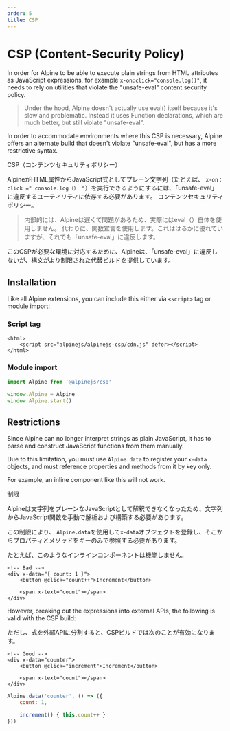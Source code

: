 ```yaml
---
order: 5
title: CSP
---
```


# CSP (Content-Security Policy)

In order for Alpine to be able to execute plain strings from HTML attributes as JavaScript expressions, for example `x-on:click="console.log()"`, it needs to rely on utilities that violate the "unsafe-eval" content security policy.

> Under the hood, Alpine doesn't actually use eval() itself because it's slow and problematic. Instead it uses Function declarations, which are much better, but still violate "unsafe-eval".

In order to accommodate environments where this CSP is necessary, Alpine offers an alternate build that doesn't violate "unsafe-eval", but has a more restrictive syntax.

CSP（コンテンツセキュリティポリシー）

AlpineがHTML属性からJavaScript式としてプレーン文字列（たとえば、 `x-on：click =" console.log（） "`）を実行できるようにするには、「unsafe-eval」に違反するユーティリティに依存する必要があります。 コンテンツセキュリティポリシー。

>内部的には、Alpineは遅くて問題があるため、実際にはeval（）自体を使用しません。 代わりに、関数宣言を使用します。これははるかに優れていますが、それでも「unsafe-eval」に違反します。

このCSPが必要な環境に対応するために、Alpineは、「unsafe-eval」に違反しないが、構文がより制限された代替ビルドを提供しています。

<a name="installation"></a>
## Installation

Like all Alpine extensions, you can include this either via `<script>` tag or module import:

<a name="script-tag"></a>

### Script tag

```alpine
<html>
    <script src="alpinejs/alpinejs-csp/cdn.js" defer></script>
</html>
```

<a name="module-import"></a>

### Module import

```js
import Alpine from '@alpinejs/csp'

window.Alpine = Alpine
window.Alpine.start()
```

<a name="restrictions"></a>

## Restrictions

Since Alpine can no longer interpret strings as plain JavaScript, it has to parse and construct JavaScript functions from them manually.

Due to this limitation, you must use `Alpine.data` to register your `x-data` objects, and must reference properties and methods from it by key only.

For example, an inline component like this will not work.

制限

Alpineは文字列をプレーンなJavaScriptとして解釈できなくなったため、文字列からJavaScript関数を手動で解析および構築する必要があります。

この制限により、 `Alpine.data`を使用して`x-data`オブジェクトを登録し、そこからプロパティとメソッドをキーのみで参照する必要があります。

たとえば、このようなインラインコンポーネントは機能しません。

```alpine
<!-- Bad -->
<div x-data="{ count: 1 }">
    <button @click="count++">Increment</button>

    <span x-text="count"></span>
</div>
```

However, breaking out the expressions into external APIs, the following is valid with the CSP build:

ただし、式を外部APIに分割すると、CSPビルドでは次のことが有効になります。

```alpine
<!-- Good -->
<div x-data="counter">
    <button @click="increment">Increment</button>

    <span x-text="count"></span>
</div>
```
```js
Alpine.data('counter', () => ({
    count: 1,

    increment() { this.count++ }
}))
```
